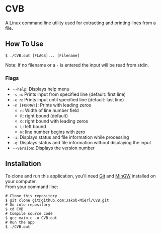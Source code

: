 # CVB

A Linux command line utility used for extracting and printing lines from a file.

## How To Use

```shell
$ ./CVB.out [FLAGS]... [Filename]
```

Note: If no filename or a ``-`` is entered the input will be read from stdin.

### Flags

- ```--help```: Displays help menu
- ```-s n```: Prints input from specified line (default: first line)
- ```-e n```: Prints input until specified line (default: last line)
- ```-n [FORMAT]```: Prints with leading zeros
  - ```n```: Width of line number field
  - ```R```: right bound (default)
  - ```O```: right bound with leading zeros
  - ```L```: left bound
  - ```N```: line number begins with zero
- ```-i```: Displays status and file information while processing
- ```-q```: Displays status and file information without displaying the input
- ```--version```: Displays the version number

## Installation

To clone and run this application, you'll need [Git](https://git-scm.com/download/win) and [MinGW](https://www.mingw-w64.org/downloads/) installed on your computer.\
From your command line:

```shell
# Clone this repository
$ git clone git@github.com:Jakob-Mierl/CVB.git
# Go into repository
$ cd CVB
# Compile source code
$ gcc main.c -o CVB.out
# Run the app
$ ./CVB.out
```
